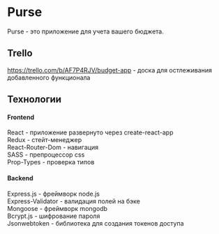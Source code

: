 # Purse

Purse - это приложение для учета вашего бюджета.

## Trello

https://trello.com/b/AF7P4RJV/budget-app - доска для остлеживания добавленного функционала

## Технологии

#### Frontend

React - приложение развернуто через create-react-app  
Redux - стейт-менеджер  
React-Router-Dom - навигация  
SASS - препроцессор css  
Prop-Types - проверка типов     

#### Backend 

Express.js - фреймворк node.js  
Express-Validator - валидация полей на бэке  
Mongoose - фреймворк mongodb  
Bcrypt.js - шифрование пароля  
Jsonwebtoken - библиотека для создания токенов доступа    
